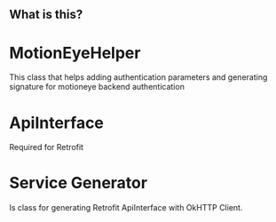 ## What is this?


# MotionEyeHelper
This class that helps adding authentication parameters and generating signature for motioneye backend authentication

# ApiInterface
Required for Retrofit

# Service Generator
Is class for generating Retrofit ApiInterface with OkHTTP Client.

